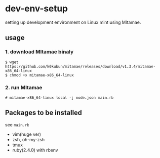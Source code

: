 # dev-env-setup

setting up development environment on Linux mint using MItamae.


## usage

### 1. download MItamae binaly

```
$ wget https://github.com/k0kubun/mitamae/releases/download/v1.3.4/mitamae-x86_64-linux
$ chmod +x mitamae-x86_64-linux
```


### 2. run MItamae

```
# mitamae-x86_64-linux local -j node.json main.rb
```


## Packages to be installed

see `main.rb`

- vim(huge ver)
- zsh, oh-my-zsh
- tmux
- ruby(2.4.0) with rbenv
